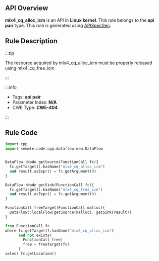 ---
---


## API Overview
**mlx4_cq_alloc_icm** is an API in **Linux kernel**. This rule belongs to the **api pair** type. This rule is generated using [APISpecGen](../../tools/APISpecGen).
## Rule Description

:::tip

The resource acquired by mlx4_cq_alloc_icm must be properly released using mlx4_cq_free_icm

:::

:::info

- Tags: **api pair**
- Parameter Index: **N/A**
- CWE Type: **CWE-404**

:::

## Rule Code
```python
import cpp
import semmle.code.cpp.dataflow.new.DataFlow


DataFlow::Node getSource(FunctionCall fc){
  fc.getTarget().hasName("mlx4_cq_alloc_icm")
  and result.asExpr() = fc.getArgument(0)
}

DataFlow::Node getSink(FunctionCall fc){
  fc.getTarget().hasName("mlx4_cq_free_icm")
  and result.asExpr() = fc.getArgument(0)
}

FunctionCall freeTarget(FunctionCall malloc){
  DataFlow::localFlow(getSource(malloc), getSink(result))
}

from FunctionCall fc
where fc.getTarget().hasName("mlx4_cq_alloc_icm")
      and not exists(
        FunctionCall free| 
        free = freeTarget(fc)
      )
select fc.getLocation()

    
```